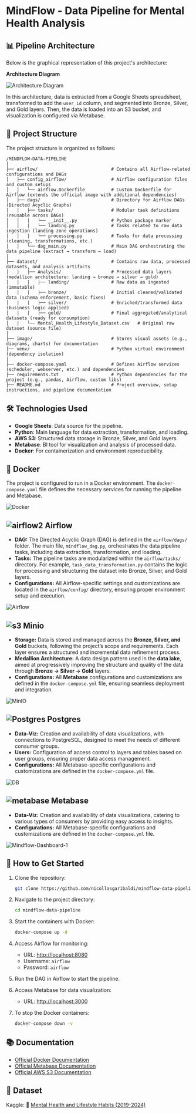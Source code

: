 # MindFlow - Data Pipeline for Mental Health Analysis

## 📊 Pipeline Architecture
Below is the graphical representation of this project's architecture:

**Architecture Diagram**

![Architecture Diagram](https://github.com/user-attachments/assets/2334c84b-a353-4454-b4a4-9c0e98836dfa)

In this architecture, data is extracted from a Google Sheets spreadsheet, transformed to add the `user_id` column, and segmented into Bronze, Silver, and Gold layers. Then, the data is loaded into an S3 bucket, and visualization is configured via Metabase.

## 📂 Project Structure
The project structure is organized as follows:

```
/MINDFLOW-DATA-PIPELINE  
│  
├── airflow/                            # Contains all Airflow-related configurations and DAGs  
│   ├── config_airflow/                 # Airflow configuration files and custom setups  
│   │   └── airflow.Dockerfile          # Custom Dockerfile for Airflow (extends the official image with additional dependencies)  
│   ├── dags/                           # Directory for Airflow DAGs (Directed Acyclic Graphs)  
│   │   ├── tasks/                      # Modular task definitions (reusable across DAGs)  
│   │   |   └── __init__.py             # Python package marker  
│   │   |   └── landing.py              # Tasks related to raw data ingestion (landing zone operations)  
│   │   |   └── processing.py           # Tasks for data processing (cleaning, transformations, etc.)  
│   │   └── dag_main.py                 # Main DAG orchestrating the data pipeline (extract → transform → load)  
│  
├── dataset/                            # Contains raw data, processed datasets, and analysis artifacts  
│   |   ├── Analysis/                   # Processed data layers (medallion architecture: landing → bronze → silver → gold)  
│   |   |   ├── landing/                # Raw data as ingested (immutable)  
│   |   |   ├── bronze/                 # Initial cleaned/validated data (schema enforcement, basic fixes)  
│   |   |   ├── silver/                 # Enriched/transformed data (business logic applied)  
│   |   |   ├── gold/                   # Final aggregated/analytical datasets (ready for consumption)  
│   |   └── Mental_Health_Lifestyle_Dataset.csv   # Original raw dataset (source file)  
│  
├── image/                              # Stores visual assets (e.g., diagrams, charts) for documentation  
├── venv/                               # Python virtual environment (dependency isolation)  
│  
├── docker-compose.yaml                 # Defines Airflow services (scheduler, webserver, etc.) and dependencies  
├── requirements.txt                    # Python dependencies for the project (e.g., pandas, Airflow, custom libs)  
├── README.md                           # Project overview, setup instructions, and pipeline documentation  
```

## 🛠️ Technologies Used
- **Google Sheets**: Data source for the pipeline.
- **Python**: Main language for data extraction, transformation, and loading.
- **AWS S3**: Structured data storage in Bronze, Silver, and Gold layers.
- **Metabase**: BI tool for visualization and analysis of processed data.
- **Docker**: For containerization and environment reproducibility.

## 🐳 Docker
The project is configured to run in a Docker environment. The `docker-compose.yaml` file defines the necessary services for running the pipeline and Metabase.

![Docker](https://github.com/user-attachments/assets/759bbcfa-e349-4687-ac15-b12ea1a53488)

## ![airflow2](https://github.com/user-attachments/assets/159a8038-6bf5-43fd-b0b1-328a6896b0f6) Airflow

- **DAG:** The Directed Acyclic Graph (DAG) is defined in the `airflow/dags/` folder. The main file, `mindflow_dag.py`, orchestrates the data pipeline tasks, including data extraction, transformation, and loading.  
- **Tasks:** The pipeline tasks are modularized within the `airflow/tasks/` directory. For example, `task_data_transformation.py` contains the logic for processing and structuring the dataset into Bronze, Silver, and Gold layers.  
- **Configurations:** All Airflow-specific settings and customizations are located in the `airflow/config/` directory, ensuring proper environment setup and execution. 

![Airflow](https://github.com/user-attachments/assets/0c5b4195-2f2d-4f79-8de8-060a2cd343a7)

## ![s3](https://github.com/user-attachments/assets/5a767046-d971-4b7d-97f2-02bb641f4b30) Minio

- **Storage:** Data is stored and managed across the **Bronze, Silver, and Gold** buckets, following the project’s scope and requirements. Each layer ensures a structured and incremental data refinement process.  
- **Medallion Architecture:** A data design pattern used in the **data lake**, aimed at progressively improving the structure and quality of the data through **Bronze → Silver → Gold** layers.  
- **Configurations:** All **Metabase** configurations and customizations are defined in the `docker-compose.yml` file, ensuring seamless deployment and integration.  

![MinIO](https://github.com/user-attachments/assets/3343c493-87e0-463d-92a4-ee8a3802cc86)

## ![Postgres](https://github.com/user-attachments/assets/79b963dc-9ced-4aa1-b2bd-880588012a6f) Postgres

- **Data-Viz:** Creation and availability of data visualizations, with connections to PostgreSQL, designed to meet the needs of different consumer groups.  
- **Users:** Configuration of access control to layers and tables based on user groups, ensuring proper data access management.  
- **Configurations:** All Metabase-specific configurations and customizations are defined in the `docker-compose.yml` file.  

![DB](https://github.com/user-attachments/assets/b897b181-a202-48f3-a9d0-a05fd1c8bad1)

## ![metabase](https://github.com/user-attachments/assets/aab28b91-2e03-408b-ac4c-54b40d4056ba) Metabase

- **Data-Viz:** Creation and availability of data visualizations, catering to various types of consumers by providing easy access to insights.  
- **Configurations:** All Metabase-specific configurations and customizations are defined in the `docker-compose.yml` file.  

![Mindflow-Dashboard-1](https://github.com/user-attachments/assets/ffb2ee0d-0294-4630-a5ca-d5e71ecfc6bd)

## 🚀 How to Get Started
1. Clone the repository:
   ```bash
   git clone https://github.com/nicollasgaribaldi/mindflow-data-pipeline.git
   ```
2. Navigate to the project directory:
   ```bash
   cd mindflow-data-pipeline
   ```
3. Start the containers with Docker:
   ```bash
   docker-compose up -d
   ```
4. Access Airflow for monitoring:  
   - URL: [http://localhost:8080](http://localhost:8080)  
   - Username: `airflow`  
   - Password: `airflow`  

5. Run the DAG in Airflow to start the pipeline.  

6. Access Metabase for data visualization:  
   - URL: [http://localhost:3000](http://localhost:3000)

7. To stop the Docker containers:
   ```bash
   docker-compose down -v
   ```

## 📚 Documentation
- [Official Docker Documentation](https://docs.docker.com/)
- [Official Metabase Documentation](https://www.metabase.com/docs/)
- [Official AWS S3 Documentation](https://docs.aws.amazon.com/s3/index.html)

## **📜 Dataset**  
Kaggle: 🧠 [Mental Health and Lifestyle Habits (2019-2024)](https://www.kaggle.com/datasets/mental-health-and-lifestyle)
